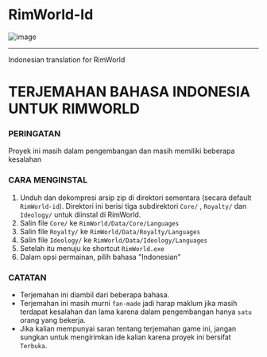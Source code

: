 # RimWorld-Id

![image](https://user-images.githubusercontent.com/99392375/153374899-81581cce-3ff8-459d-9a69-4e71060c5685.png)

----
Indonesian translation for RimWorld

# TERJEMAHAN BAHASA INDONESIA UNTUK RIMWORLD #

### PERINGATAN ###
Proyek ini masih dalam pengembangan dan masih memiliki beberapa kesalahan

### CARA MENGINSTAL ###
1. Unduh dan dekompresi arsip zip di direktori sementara (secara default `RimWorld-id`). Direktori ini berisi tiga subdirektori `Core/` , `Royalty/` dan `Ideology/` untuk diinstal di RimWorld.
2. Salin file `Core/` ke `RimWorld/Data/Core/Languages`
3. Salin file `Royalty/` ke `RimWorld/Data/Royalty/Languages`
4. Salin file `Ideology/` ke `RimWorld/Data/Ideology/Languages`
5. Setelah itu menuju ke shortcut `RimWorld.exe`
6. Dalam opsi permainan, pilih bahasa "Indonesian"

### CATATAN ###
- Terjemahan ini diambil dari beberapa bahasa.
- Terjemahan ini masih murni `fan-made` jadi harap maklum jika masih terdapat kesalahan dan lama karena dalam pengembangan hanya `satu` orang yang bekerja.
- Jika kalian mempunyai saran tentang terjemahan game ini, jangan sungkan untuk mengirimkan ide kalian karena proyek ini bersifat `Terbuka`.
